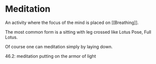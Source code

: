# Meditation
An activity where the focus of the mind is placed on [[Breathing]].

The most common form is a sitting with leg crossed like Lotus Pose, Full Lotus.

Of course one can meditation simply by laying down.

46.2: meditation putting on the armor of light